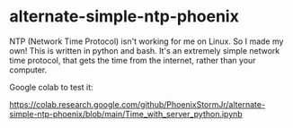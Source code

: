 # alternate-simple-ntp-phoenix
NTP (Network Time Protocol) isn't working for me on Linux. So I made my own! This is written in python and bash. It's an extremely simple network time protocol, that gets the time from the internet, rather than your computer.

Google colab to test it:

https://colab.research.google.com/github/PhoenixStormJr/alternate-simple-ntp-phoenix/blob/main/Time_with_server_python.ipynb
